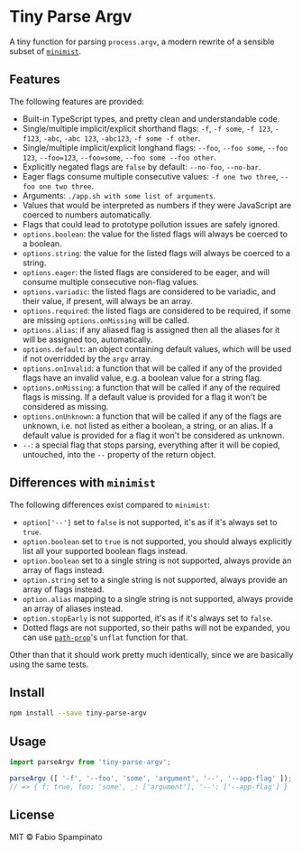# Tiny Parse Argv

A tiny function for parsing `process.argv`, a modern rewrite of a sensible subset of [`minimist`](https://github.com/minimistjs/minimist).

## Features

The following features are provided:

- Built-in TypeScript types, and pretty clean and understandable code.
- Single/multiple implicit/explicit shorthand flags: `-f`, `-f some`, `-f 123`, `-f123`, `-abc`, `-abc 123`, `-abc123`, `-f some -f other`.
- Single/multiple implicit/explicit longhand flags: `--foo`, `--foo some`, `--foo 123`, `--foo=123`, `--foo=some`, `--foo some --foo other`.
- Explicitly negated flags are `false` by default: `--no-foo`, `--no-bar`.
- Eager flags consume multiple consecutive values: `-f one two three`, `--foo one two three`.
- Arguments: `./app.sh with some list of arguments`.
- Values that would be interpreted as numbers if they were JavaScript are coerced to numbers automatically.
- Flags that could lead to prototype pollution issues are safely ignored.
- `options.boolean`: the value for the listed flags will always be coerced to a boolean.
- `options.string`: the value for the listed flags will always be coerced to a string.
- `options.eager`: the listed flags are considered to be eager, and will consume multiple consecutive non-flag values.
- `options.variadic`: the listed flags are considered to be variadic, and their value, if present, will always be an array.
- `options.required`: the listed flags are considered to be required, if some are missing `options.onMissing` will be called.
- `options.alias`: if any aliased flag is assigned then all the aliases for it will be assigned too, automatically.
- `options.default`: an object containing default values, which will be used if not overridded by the `argv` array.
- `options.onInvalid`: a function that will be called if any of the provided flags have an invalid value, e.g. a boolean value for a string flag.
- `options.onMissing`: a function that will be called if any of the required flags is missing. If a default value is provided for a flag it won't be considered as missing.
- `options.onUnknown`: a function that will be called if any of the flags are unknown, i.e. not listed as either a boolean, a string, or an alias. If a default value is provided for a flag it won't be considered as unknown.
- `--`: a special flag that stops parsing, everything after it will be copied, untouched, into the `--` property of the return object.

## Differences with `minimist`

The following differences exist compared to `minimist`:

- `option['--']` set to `false` is not supported, it's as if it's always set to `true`.
- `option.boolean` set to `true` is not supported, you should always explicitly list all your supported boolean flags instead.
- `option.boolean` set to a single string is not supported, always provide an array of flags instead.
- `option.string` set to a single string is not supported, always provide an array of flags instead.
- `option.alias` mapping to a single string is not supported, always provide an array of aliases instead.
- `option.stopEarly` is not supported, it's as if it's always set to `false`.
- Dotted flags are not supported, so their paths will not be expanded, you can use [`path-prop`](https://github.com/fabiospampinato/path-prop)'s `unflat` function for that.

Other than that it should work pretty much identically, since we are basically using the same tests.

## Install

```sh
npm install --save tiny-parse-argv
```

## Usage

```ts
import parseArgv from 'tiny-parse-argv';

parseArgv ([ '-f', '--foo', 'some', 'argument', '--', '--app-flag' ]);
// => { f: true, foo: 'some', _: ['argument'], '--': ['--app-flag'] }
```

## License

MIT © Fabio Spampinato
